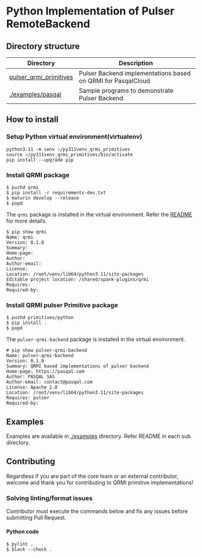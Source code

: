 # Python Implementation of Pulser RemoteBackend

## Directory structure

| Directory | Description |
| ---- | ---- |
| [pulser_qrmi_primitives](./pulser_qrmi_primitives) | Pulser Backend implementations based on QRMI for PasqalCloud |
| [./examples/pasqal](./examples/pasqal) | Sample programs to demonstrate Pulser Backend. |


## How to install

### Setup Python virtual environment(virtualenv)

```shell-session
python3.11 -m venv ~/py311venv_qrmi_primitives
source ~/py311venv_qrmi_primitives/bin/activate
pip install --upgrade pip
```

### Install QRMI package

```shell-session
$ pushd qrmi
$ pip install -r requirements-dev.txt
$ maturin develop --release
$ popd
```
The `qrmi` package is installed in the virtual environment. Refer the [README](../../qrmi/README.md) for more details.

```shell-session
$ pip show qrmi
Name: qrmi
Version: 0.1.0
Summary: 
Home-page: 
Author: 
Author-email: 
License: 
Location: /root/venv/lib64/python3.11/site-packages
Editable project location: /shared/spank-plugins/qrmi
Requires: 
Required-by: 
```

### Install QRMI pulser Primitive package
```shell-session
$ pushd primitives/python
$ pip install .
$ popd
```

The `pulser-qrmi-backend` package is installed in the virtual environment.

```shell-session
# pip show pulser-qrmi-backend
Name: pulser-qrmi-backend
Version: 0.1.0
Summary: QRMI based implementations of pulser backend
Home-page: https://pasqal.com
Author: PASQAL SAS
Author-email: contact@pasqal.com
License: Apache 2.0
Location: /root/venv/lib64/python3.11/site-packages
Requires: pulser
Required-by: 
```

## Examples

Examples are available in [./examples](./examples) directory. Refer README in each sub directory.

## Contributing

Regardless if you are part of the core team or an external contributor, welcome and thank you for contributing to QRMI primitive implementations!

### Solving linting/format issues

Contributor must execute the commands below and fix any issues before submitting Pull Request.

#### Python code
```shell-session 
$ pylint .
$ black --check .
``` 
